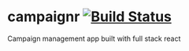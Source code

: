 # campaignr [![Build Status](https://travis-ci.org/ericbastarache/campaignr.svg?branch=master)](https://travis-ci.org/ericbastarache/campaignr)

 Campaign management app built with full stack react

